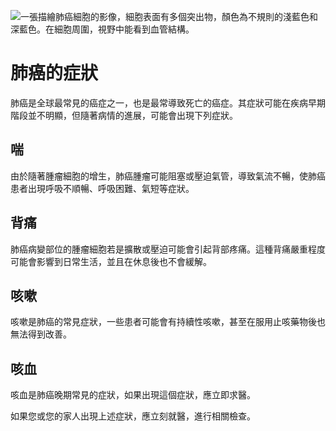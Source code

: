 ![一張描繪肺癌細胞的影像，細胞表面有多個突出物，顏色為不規則的淺藍色和深藍色。在細胞周圍，視野中能看到血管結構。](https://i.imgur.com/QlPmHUl.jpeg)
# 肺癌的症狀

肺癌是全球最常見的癌症之一，也是最常導致死亡的癌症。其症狀可能在疾病早期階段並不明顯，但隨著病情的進展，可能會出現下列症狀。

## 喘

由於隨著腫瘤細胞的增生，肺癌腫瘤可能阻塞或壓迫氣管，導致氣流不暢，使肺癌患者出現呼吸不順暢、呼吸困難、氣短等症狀。

## 背痛

肺癌病變部位的腫瘤細胞若是擴散或壓迫可能會引起背部疼痛。這種背痛嚴重程度可能會影響到日常生活，並且在休息後也不會緩解。

## 咳嗽

咳嗽是肺癌的常見症狀，一些患者可能會有持續性咳嗽，甚至在服用止咳藥物後也無法得到改善。

## 咳血

咳血是肺癌晚期常見的症狀，如果出現這個症狀，應立即求醫。

如果您或您的家人出現上述症狀，應立刻就醫，進行相關檢查。

####

